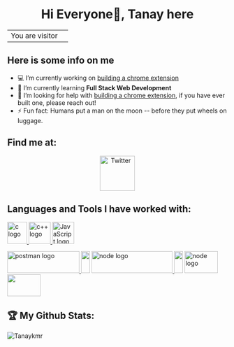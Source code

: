<h1 align="center">Hi Everyone👋, Tanay here</h1>

<table>
  <tr>
    <td>You are visitor</td>
    <td><img src="https://profile-counter.glitch.me/Tanaykmr/count.svg" alt="" /></td>
  </tr>
</table>


## Here is some info on me

- 💻 I’m currently working on [building a chrome extension](https://twitter.com/TanayKmr/status/1689268330933219328?s=20)
- 🌱 I’m currently learning **Full Stack Web Development**
- 🤔 I’m looking for help with [building a chrome extension](https://twitter.com/TanayKmr/status/1689268330933219328?s=20), if you have ever built one, please reach out!
- ⚡ Fun fact: Humans put a man on the moon -- before they put wheels on luggage.



## Find me at:

<p align="center"> <a href="https://twitter.com/TanayKmr" target="_blank" rel="noreferrer"> <img src="https://upload.wikimedia.org/wikipedia/commons/5/57/X_logo_2023_%28white%29.png" alt="Twitter" width="80" height="80"/> </a>
</p>



## Languages and Tools I have worked with:
<p align="left">
  <a href="https://www.cprogramming.com/" target="_blank" rel="noreferrer"> <img src="https://upload.wikimedia.org/wikipedia/commons/1/18/C_Programming_Language.svg" alt="c logo" width="45" height="50" margin:4px/> </a>
  <a href="https://devdocs.io/cpp/" target="_blank" rel="noreferrer"> <img src="https://upload.wikimedia.org/wikipedia/commons/1/18/ISO_C%2B%2B_Logo.svg" alt="c++ logo" width="50" height="50" margin:4px/> </a>
  <a href="https://developer.mozilla.org/en-US/docs/Web/JavaScript" target="_blank" rel="noreferrer"> <img src="https://upload.wikimedia.org/wikipedia/commons/9/99/Unofficial_JavaScript_logo_2.svg" alt="JavaScript logo" width="50" height="50" margin:4px/> </a>
</p>

<p align="left">
  <a href="https://www.postman.com/" target="_blank" rel="noreferrer">
    <img src="https://upload.wikimedia.org/wikipedia/commons/c/c2/Postman_%28software%29.png" alt="postman logo" width="164.75" height="50"/>
  </a>
  <!-- blank space using blank png -->
<img src="https://upload.wikimedia.org/wikipedia/commons/0/08/Blank_1x1.png" width="20" height="50"/>
  <!-- This is the nodeJS logo -->

  <a href="https://developer.mozilla.org/en-US/docs/Web/API/Node" target="_blank" rel="noreferrer">
    <img src="https://upload.wikimedia.org/wikipedia/commons/7/7e/Node.js_logo_2015.svg" alt="node logo" width="185.84" height="50"/>
  </a>
   <!-- blank space using blank png -->
<img src="https://upload.wikimedia.org/wikipedia/commons/0/08/Blank_1x1.png" width="20" height="50"/>
  <!-- This is the nodeJS logo -->
  <a href="https://react.dev/" target="_blank" rel="noreferrer">
    <img src="https://upload.wikimedia.org/wikipedia/commons/a/a7/React-icon.svg" alt="node logo" width="76" height="50" />
  </a>
  <img src="https://upload.wikimedia.org/wikipedia/commons/0/08/Blank_1x1.png" width="76" height="50"/>
</p>



## 🏆 My Github Stats:
<p><img align="left" src="https://github-readme-stats.vercel.app/api/top-langs?username=Tanaykmr&show_icons=true&locale=en&layout=compact" alt="Tanaykmr" />
</p>
